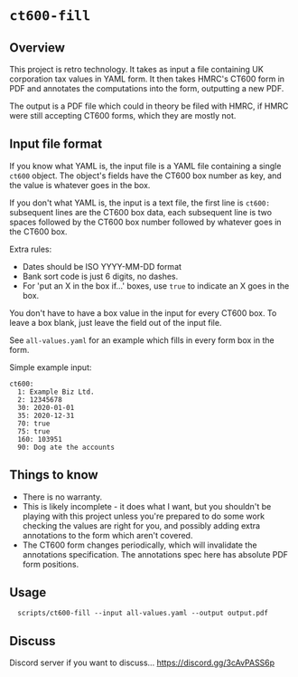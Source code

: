 
# `ct600-fill`

## Overview

This project is retro technology.  It takes as input a file containing UK
corporation tax values in YAML form.  It then takes HMRC's CT600
form in PDF and annotates the computations into the form, outputting a new
PDF.

The output is a PDF file which could in theory be filed with HMRC, if HMRC
were still accepting CT600 forms, which they are mostly not.

## Input file format

If you know what YAML is, the input file is a YAML file containing a
single `ct600` object.  The object's fields have the CT600 box number as
key, and the value is whatever goes in the box.

If you don't what YAML is, the input is a text file, the
first line is `ct600:` subsequent lines are the CT600 box data, each
subsequent line is two spaces followed by the CT600 box number followed by
whatever goes in the CT600 box.

Extra rules:
- Dates should be ISO YYYY-MM-DD format
- Bank sort code is just 6 digits, no dashes.
- For 'put an X in the box if...' boxes, use `true` to indicate an
  X goes in the box.

You don't have to have a box value in the input for every CT600 box.  To leave a box
blank, just leave the field out of the input file.

See `all-values.yaml` for an example which fills in every form box in the
form.

Simple example input:
```
ct600:
  1: Example Biz Ltd.
  2: 12345678
  30: 2020-01-01
  35: 2020-12-31
  70: true
  75: true
  160: 103951
  90: Dog ate the accounts
```

## Things to know

- There is no warranty.
- This is likely incomplete - it does what I want, but you shouldn't be
  playing with this project unless you're prepared to do some work checking
  the values are right for you, and possibly adding extra annotations to the
  form which aren't covered.
- The CT600 form changes periodically, which will invalidate the annotations
  specification.  The annotations spec here has absolute PDF form positions.

## Usage

```
  scripts/ct600-fill --input all-values.yaml --output output.pdf
```

## Discuss

Discord server if you want to discuss... https://discord.gg/3cAvPASS6p

